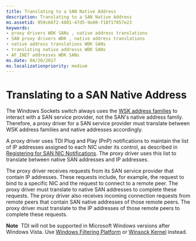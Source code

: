 ```yaml
---
title: Translating to a SAN Native Address
description: Translating to a SAN Native Address
ms.assetid: 959c66f2-4801-47d5-9e80-f18f17057e23
keywords:
- proxy drivers WDK SANs , native address translations
- SAN proxy drivers WDK , native address translations
- native address translations WDK SANs
- translating native addresss WDK SANs
- AF_INET addresses WDK SANs
ms.date: 04/20/2017
ms.localizationpriority: medium
---
```


# Translating to a SAN Native Address





The Windows Sockets switch always uses the [WSK address families](https://docs.microsoft.com/previous-versions/windows/hardware/drivers/mt808757(v=vs.85)) to interact with a SAN service provider, not the SAN's native address family. Therefore, a proxy driver for a SAN service provider must translate between WSK address families and native addresses accordingly.

A proxy driver uses TDI Plug and Play (PnP) notifications to maintain the list of IP addresses assigned to each NIC under its control, as described in [Registering for SAN NIC Notifications](registering-for-san-nic-notifications.md). The proxy driver uses this list to translate between native SAN addresses and IP addresses.

The proxy driver receives requests from its SAN service provider that contain IP addresses. These requests include, for example, the request to bind to a specific NIC and the request to connect to a remote peer. The proxy driver must translate to native SAN addresses to complete these requests. The proxy driver also receives incoming connection requests from remote peers that contain SAN native addresses of those remote peers. The proxy driver must translate to the IP addresses of those remote peers to complete these requests.

**Note**  TDI will not be supported in Microsoft Windows versions after Windows Vista. Use [Windows Filtering Platform](https://docs.microsoft.com/windows-hardware/drivers/ddi/_netvista/) or [Winsock Kernel](https://docs.microsoft.com/windows-hardware/drivers/ddi/_netvista/) instead.

 

 

 





